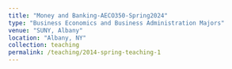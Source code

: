 ```yaml
---
title: "Money and Banking-AECO350-Spring2024"
type: "Business Economics and Business Administration Majors"
venue: "SUNY, Albany"
location: "Albany, NY"
collection: teaching
permalink: /teaching/2014-spring-teaching-1
---
```


